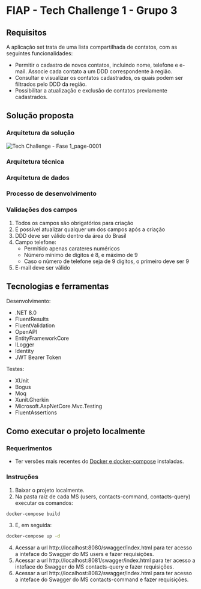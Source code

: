 # FIAP - Tech Challenge 1 - Grupo 3

## Requisitos

A aplicação set trata de uma lista compartilhada de contatos, com as seguintes funcionalidades:

- Permitir o cadastro de novos contatos, incluindo nome, telefone e e-mail. Associe cada contato a um DDD correspondente à região.
- Consultar e visualizar os contatos cadastrados, os quais podem ser filtrados pelo DDD da região.
- Possibilitar a atualização e exclusão de contatos previamente cadastrados.

## Solução proposta

### Arquitetura da solução

![Tech Challenge - Fase 1_page-0001](https://github.com/NaluFigueira/TechChallenge1Grupo3/assets/24214761/79edde82-5b9e-4244-9926-faf271fef442)

### Arquitetura técnica

### Arquitetura de dados

### Processo de desenvolvimento

### Validações dos campos

1. Todos os campos são obrigatórios para criação
2. É possível atualizar qualquer um dos campos após a criação
3. DDD deve ser válido dentro da área do Brasil
4. Campo telefone:
   - Permitido apenas carateres numéricos
   - Número mínimo de dígitos é 8, e máximo de 9
   - Caso o número de telefone seja de 9 dígitos, o primeiro deve ser 9
5. E-mail deve ser válido

## Tecnologias e ferramentas

Desenvolvimento:

- .NET 8.0
- FluentResults
- FluentValidation
- OpenAPI
- EntityFrameworkCore
- ILogger
- Identity
- JWT Bearer Token

Testes:

- XUnit
- Bogus
- Moq
- Xunit.Gherkin
- Microsoft.AspNetCore.Mvc.Testing
- FluentAssertions

## Como executar o projeto localmente

### Requerimentos

- Ter versões mais recentes do [Docker e docker-compose](https://docs.docker.com/manuals/) instaladas.

### Instruções

1. Baixar o projeto localmente.
2. Na pasta raiz de cada MS (users, contacts-command, contacts-query) executar os comandos:

```bash
docker-compose build
```

3. E, em seguida:

```bash
docker-compose up -d
```

4. Acessar a url http://localhost:8080/swagger/index.html para ter acesso a inteface do Swagger do MS users e fazer requisições.
5. Acessar a url http://localhost:8081/swagger/index.html para ter acesso a inteface do Swagger do MS contacts-query e fazer requisições.
6. Acessar a url http://localhost:8082/swagger/index.html para ter acesso a inteface do Swagger do MS contacts-command e fazer requisições.
